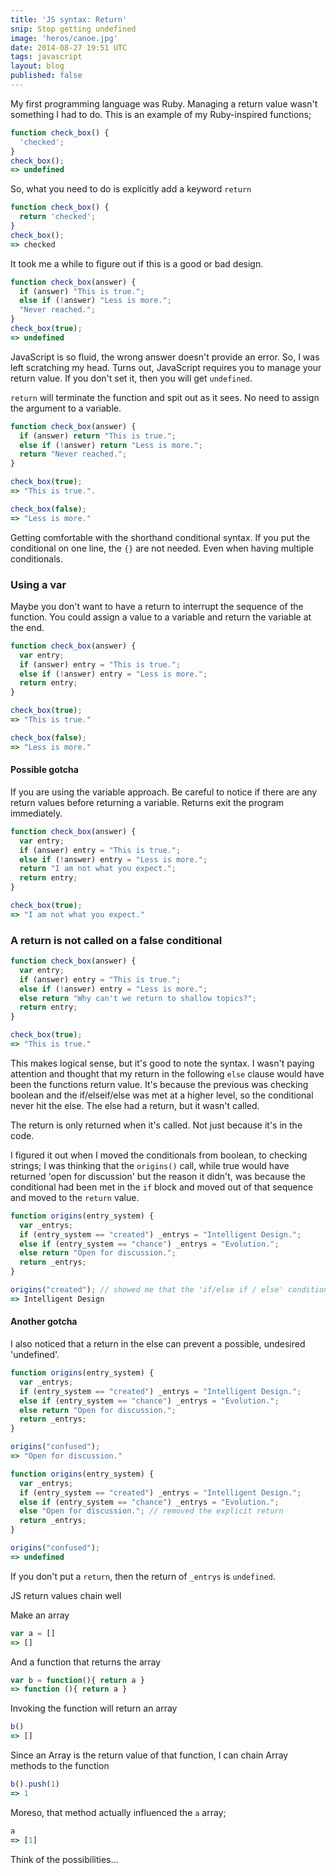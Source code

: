 ```yaml
---
title: 'JS syntax: Return'
snip: Stop getting undefined
image: 'heros/canoe.jpg'
date: 2014-08-27 19:51 UTC
tags: javascript
layout: blog
published: false
---
```


My first programming language was Ruby. Managing a return value wasn't something I had to do. This is an example of my Ruby-inspired functions;

~~~javascript
function check_box() {
  'checked';
}
check_box();
=> undefined
~~~
So, what you need to do is explicitly add a keyword `return`

~~~javascript
function check_box() {
  return 'checked';
}
check_box();
=> checked
~~~

It took me a while to figure out if this is a good or bad design.

~~~javascript
function check_box(answer) {
  if (answer) "This is true.";
  else if (!answer) "Less is more.";
  "Never reached.";
}
check_box(true);
=> undefined
~~~

JavaScript is so fluid, the wrong answer doesn't provide an error. So, I was left scratching my head. Turns out, JavaScript requires you to manage your return value. If you don't set it, then you will get `undefined`.

`return` will terminate the function and spit out as it sees. No need to assign the argument to a variable.

~~~javascript
function check_box(answer) {
  if (answer) return "This is true.";
  else if (!answer) return "Less is more.";
  return "Never reached.";
}

check_box(true);
=> "This is true.".

check_box(false);
=> "Less is more."
~~~

Getting comfortable with the shorthand conditional syntax. If you put the conditional on one line, the `{}` are not needed. 
Even when having multiple conditionals. 


### Using a var
Maybe you don't want to have a return to interrupt the sequence of the function. You could assign a value to a variable and return the variable at the end.

~~~javascript
function check_box(answer) {
  var entry;
  if (answer) entry = "This is true.";
  else if (!answer) entry = "Less is more.";
  return entry;
}

check_box(true);
=> "This is true."

check_box(false);
=> "Less is more."
~~~

#### Possible gotcha

If you are using the variable approach. Be careful to notice if there are any return values before returning a variable. Returns exit the program immediately.

~~~javascript
function check_box(answer) {
  var entry;
  if (answer) entry = "This is true.";
  else if (!answer) entry = "Less is more.";
  return "I am not what you expect.";
  return entry;
}

check_box(true);
=> "I am not what you expect."
~~~

### A return is not called on a false conditional

~~~javascript
function check_box(answer) {
  var entry;
  if (answer) entry = "This is true.";
  else if (!answer) entry = "Less is more.";
  else return "Why can't we return to shallow topics?";
  return entry;
}

check_box(true);
=> "This is true."
~~~

This makes logical sense, but it's good to note the syntax. I wasn't paying attention and thought that my return in the following `else` clause would have been the functions return value. It's because the previous was checking boolean and the if/elseif/else was met at a higher level, so the conditional never hit the else. The else had a return, but it wasn't called.

The return is only returned when it's called. Not just because it's in the code.

I figured it out when I moved the conditionals from boolean, to checking strings; I was thinking that the `origins()` call, while true would have returned 'open for discussion' but the reason it didn't, was because the conditional had been met in the `if` block and moved out of that sequence and moved to the  `return` value.

~~~javascript
function origins(entry_system) {
  var _entrys;
  if (entry_system == "created") _entrys = "Intelligent Design.";
  else if (entry_system == "chance") _entrys = "Evolution.";
  else return "Open for discussion.";
  return _entrys;
}

origins("created"); // showed me that the 'if/else if / else' conditional was met so it stopped moving down the chain.
=> Intelligent Design
~~~


#### Another gotcha 

I also noticed that a return in the else can prevent a possible, undesired 'undefined'.

~~~javascript
function origins(entry_system) {
  var _entrys;
  if (entry_system == "created") _entrys = "Intelligent Design.";
  else if (entry_system == "chance") _entrys = "Evolution.";
  else return "Open for discussion.";
  return _entrys;
}

origins("confused");
=> "Open for discussion."

function origins(entry_system) {
  var _entrys;
  if (entry_system == "created") _entrys = "Intelligent Design.";
  else if (entry_system == "chance") _entrys = "Evolution.";
  else "Open for discussion."; // removed the explicit return
  return _entrys;
}

origins("confused");
=> undefined
~~~
If you don't put a `return`, then the return of `_entrys` is `undefined`.


JS return values chain well

Make an array

~~~javascript
var a = []
=> []
~~~

And a function that returns the array

~~~javascript
var b = function(){ return a }
=> function (){ return a }
~~~

Invoking the function will return an array

~~~javascript
b()
=> []
~~~

Since an Array is the return value of that function, I can chain Array methods to the function



~~~javascript
b().push(1)
=> 1
~~~

Moreso, that method actually influenced the `a` array;


~~~javascript
a
=> [1]
~~~

Think of the possibilities...

